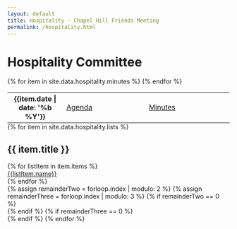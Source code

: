```yaml
---
layout: default
title: Hospitality - Chapel Hill Friends Meeting
permalink: /hospitality.html
---
```


<div class="row">
  <div class="col">
    <h1 style="">Hospitality Committee</h1>
  </div>
</div>

<div class="row mt-1 mb-3">
  <div class="col">
    <table class="table table-bordered table-sm" style="margin-bottom: 0;">
      <tbody>
        {% for item in site.data.hospitality.minutes %}
          <tr>
            <th scope="row" style="width: 25%">{{item.date | date: '%b %Y'}}</th>
            <td><a href="{{item.date}}-agenda.pdf">Agenda</a></td>
            <td><a href="{{item.date}}-minutes.pdf">Minutes</a></td>
          </tr>
        {% endfor %}
      </tbody>
    </table>
  </div>
</div>

<div class="row">
  <div class="col">
    <div class="card-deck">
      {% for item in site.data.hospitality.lists %}
        <div class="card mb-4">
          <div class="card-body">
            <h2 class="m-0 mb-2">{{ item.title }}</h2>
            {% for listItem in item.items %}
              <div class=""><a href="{{listItem.link}}">{{listItem.name}}</a></div>
            {% endfor %}
          </div>
        </div>
        {% assign remainderTwo = forloop.index | modulo: 2 %}
        {% assign remainderThree = forloop.index | modulo: 3 %}
        {% if remainderTwo == 0 %}
          <div class="w-100 d-none d-sm-block d-md-none"><!-- wrap every 2 on md--></div>
        {% endif %}
        {% if remainderThree == 0 %}
          <div class="w-100 d-none d-md-block"><!-- wrap every 3 on lg--></div>
        {% endif %}
      {% endfor %}
    </div>
  </div>
</div>
